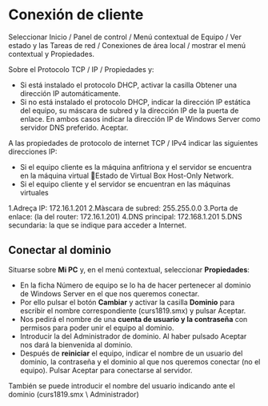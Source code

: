 # Conexión de cliente

Seleccionar Inicio / Panel de control / Menú contextual de Equipo / Ver estado y las Tareas de red / Conexiones de área local / mostrar el menú contextual y Propiedades.

Sobre el Protocolo TCP / IP / Propiedades y:

- Si está instalado el protocolo DHCP, activar la casilla Obtener una dirección IP automáticamente.
- Si no está instalado el protocolo DHCP, indicar la dirección IP estática del equipo, su máscara de subred y la dirección IP de la puerta de enlace.
En ambos casos indicar la dirección IP de Windows Server como servidor DNS preferido. Aceptar.

A las propiedades de protocolo de internet TCP / IPv4 indicar las siguientes direcciones IP:

-  Si el equipo cliente es la máquina anfitriona y el servidor se encuentra en la máquina virtual Estado de Virtual Box Host-Only Network.
- Si el equipo cliente y el servidor se encuentran en las máquinas virtuales

1.Adreça IP: 172.16.1.201
2.Màscara de subred: 255.255.0.0
3.Porta de enlace: (la del router: 172.16.1.201)
4.DNS principal: 172.168.1.201
5.DNS secundaria: la que se indique para acceder a Internet.

## Conectar al dominio

Situarse sobre **Mi PC** y, en el menú contextual, seleccionar **Propiedades**:

- En la ficha Número de equipo se lo ha de hacer pertenecer al dominio de Windows Server en el que nos queremos conectar.
- Por ello pulsar el botón **Cambiar** y activar la casilla **Dominio** para escribir el nombre correspondiente (curs1819.smx) y pulsar Aceptar.
- Nos pedirá el nombre de una **cuenta de usuario y la contraseña** con permisos para poder unir el equipo al dominio.
- Introducir la del Administrador de dominio. Al haber pulsado Aceptar nos dará la bienvenida al dominio.
- Después de **reiniciar** el equipo, indicar el nombre de un usuario del dominio, la contraseña y el dominio al que nos queremos conectar (no el equipo). Pulsar Aceptar para conectarse al servidor.

También se puede introducir el nombre del usuario indicando ante el dominio (curs1819.smx \ Administrador)
